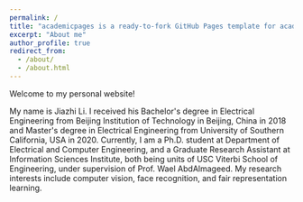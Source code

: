 ```yaml
---
permalink: /
title: "academicpages is a ready-to-fork GitHub Pages template for academic personal websites"
excerpt: "About me"
author_profile: true
redirect_from: 
  - /about/
  - /about.html
---
```


Welcome to my personal website!

My name is Jiazhi Li. I received his Bachelor's degree in Electrical Engineering from Beijing Institution of Technology in Beijing, China in 2018 and Master's degree in Electrical Engineering from University of Southern California, USA in 2020. Currently, I am a Ph.D. student at Department of Electrical and Computer Engineering, and a Graduate Research Assistant at Information Sciences Institute, both being units of USC Viterbi School of Engineering, under supervision of Prof. Wael AbdAlmageed. My research interests include computer vision, face recognition, and fair representation learning.
